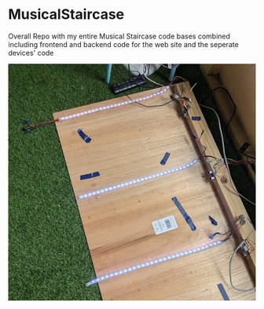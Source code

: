 # MusicalStaircase
Overall Repo with my entire Musical Staircase code bases combined including frontend and backend code for the web site and the seperate devices' code


![alt text](image.png)